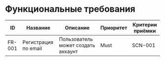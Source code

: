 # Функциональные требования

| ID     | Название             | Описание                          | Приоритет | Критерии приёмки |
|--------|--------------------|----------------------------------|-----------|----------------|
| FR-001 | Регистрация по email | Пользователь может создать аккаунт | Must      | SCN-001        |
